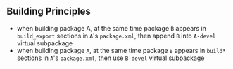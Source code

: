 ## Building Principles
- when building package A, at the same time package `B` appears in `build_export` sections in `A`'s `package.xml`, then append `B` into `A-devel` virtual subpackage
- when building package `A`, at the same time package `B` appears in `build*` sections in `A`'s `package.xml`, then use `B-devel` virtual subpackage